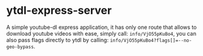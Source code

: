 # ytdl-express-server

A simple youtube-dl express application, it has only one route that allows to download youtube videos with ease, simply call: `info/VjO55pKuBo4`, you can also pass flags directly to ytdl by calling: `info/VjO55pKuBo4?flags[]=--no-geo-bypass`.
